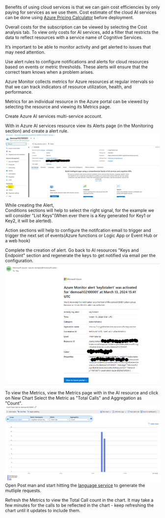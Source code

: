 Benefits of using cloud services is that we can gain cost efficiencies by only paying for services as we use them.
Cost estimate of the cloud AI services can be done using [Azure Pricing Calculator](https://azure.microsoft.com/en-us/pricing/calculator/) before deployment.

Overall costs for the subscription can be viewed by selecting the Cost analysis tab.
To view only costs for AI services, add a filter that restricts the data to reflect resources with a service name of Cognitive Services.

It’s important to be able to monitor activity and get alerted to issues that may need attention.

Use alert rules to configure notifications and alerts for cloud resources based on events or metric thresholds. These alerts will ensure that the correct team knows when a problem arises.

Azure Monitor collects metrics for Azure resources at regular intervals so that we can track indicators of resource utilization, health, and performance.

Metrics for an individual resource in the Azure portal can be viewed by selecting the resource and viewing its Metrics page.

Create Azure AI services multi-service account.

With in Azure AI services resource view its Alerts page (in the Monitoring section) and create a alert rule.
![AI Resource](images/AI_1.png)

While creating the Alert, </br>
Conditions sections will help to select the right signal, for the example we will consider "List Keys"(When ever there is a Key generated for Key1 or Key2, it will be alerted).

Action sections will help to configure the notifcation email to trigger and trigger the next set of events(Azure functions or Logic App or Event Hub or a web hook)

Complete the creation of alert. Go back to AI resources "Keys and Endpoint" section and regenerate the keys to get notified via email per the configuration.
![email](images/alert.png)

To view the Metrics, view the Metrics page with in the AI resource and click on New Chart
Select the Metric as "Total Calls" and Aggregation as "Count".
![Metrics](images/AI_Metrics.png)
Open Post man and start hitting the [language service](https://demoai102100001.cognitiveservices.azure.com/language/:analyze-text?api-version=2023-04-01) to generate the mutliple requests. 

Refresh the Metrics to view the Total Call count in the chart.  It may take a few minutes for the calls to be reflected in the chart - keep refreshing the chart until it updates to include them.